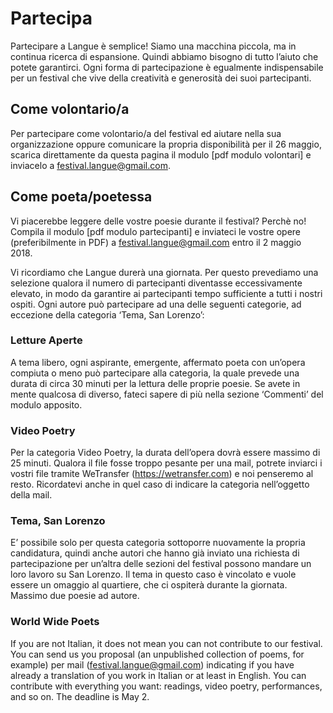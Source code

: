 <h1 class="main-title">Partecipa</h1>

Partecipare a Langue è semplice!
Siamo una macchina piccola, ma in continua ricerca di espansione. Quindi abbiamo bisogno di tutto l’aiuto che potete garantirci. Ogni forma di partecipazione è egualmente indispensabile per un festival che vive della creatività e generosità dei suoi partecipanti.

Come volontario/a
-----------------
Per partecipare come volontario/a del festival ed aiutare nella sua organizzazione oppure comunicare la propria disponibilità per il 26 maggio, scarica direttamente da questa pagina il modulo [pdf modulo volontari] e inviacelo a festival.langue@gmail.com.

Come poeta/poetessa
-------------------
Vi piacerebbe leggere delle vostre poesie durante il festival? Perchè no!
Compila il modulo [pdf modulo partecipanti] e inviateci le vostre opere (preferibilmente in PDF) a festival.langue@gmail.com entro il 2 maggio 2018.

Vi ricordiamo che Langue durerà una giornata. Per questo prevediamo una selezione qualora il numero di partecipanti diventasse eccessivamente elevato, in modo da garantire ai partecipanti tempo sufficiente a tutti i nostri ospiti. Ogni autore può partecipare ad una delle seguenti categorie, ad eccezione della categoria ‘Tema, San Lorenzo’:

### Letture Aperte
A tema libero, ogni aspirante, emergente, affermato poeta con un’opera compiuta o meno può partecipare alla categoria, la quale prevede una durata di circa 30 minuti per la lettura delle proprie poesie. Se avete in mente qualcosa di diverso, fateci sapere di più nella sezione ‘Commenti’ del modulo apposito.

### Video Poetry
Per la categoria Video Poetry, la durata dell’opera dovrà essere massimo di 25 minuti. Qualora il file fosse troppo pesante per una mail, potrete inviarci i vostri file tramite WeTransfer (https://wetransfer.com) e noi penseremo al resto. Ricordatevi anche in quel caso di indicare la categoria nell’oggetto della mail.

### Tema, San Lorenzo
E’ possibile solo per questa categoria sottoporre nuovamente la propria candidatura, quindi anche autori che hanno già inviato una richiesta di partecipazione per un’altra delle sezioni del festival possono mandare un loro lavoro su San Lorenzo. Il tema in questo caso è vincolato e vuole essere un omaggio al quartiere, che ci ospiterà durante la giornata. Massimo due poesie ad autore.

### World Wide Poets
If you are not Italian, it does not mean you can not contribute to our festival. You can send us you proposal (an unpublished collection of poems, for example) per mail (festival.langue@gmail.com) indicating if you have already a translation of you work in Italian or at least in English. You can contribute with everything you want: readings, video poetry, performances, and so on. The deadline is May 2.

